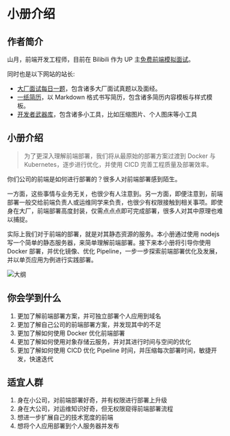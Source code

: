 # 小册介绍

## 作者简介

山月，前端开发工程师，目前在 Bilibili 作为 UP 主[免费前端模拟面试](https://www.bilibili.com/video/BV1XF411E74j/)。

同时也是以下网站的站长:

+ [大厂面试每日一题](https://q.shanyue.tech)，包含诸多大厂面试真题以及面经。
+ [一纸简历](https://cv.devtool.tech)，以 Markdown 格式书写简历，包含诸多简历内容模板与样式模板。
+ [开发者武器库](https://devtool.tech/)，包含诸多小工具，比如压缩图片、个人图床等小工具

## 小册介绍

> 为了更深入理解前端部署，我们将从最原始的部署方案过渡到 Docker 与 Kubernetes，逐步进行优化，并使用 CICD 完善工程质量及部署效率。

你们公司的前端是如何进行部署的？很多人对前端部署感到陌生。

一方面，这些事情与业务无关，也很少有人注意到。另一方面，即便注意到，前端部署一般交给前端负责人或运维同学来负责，也很少有权限接触到相关事项。即使身在大厂，前端部署高度封装，仅需点点点即可完成部署，很多人对其中原理也难以捕捉。

实际上我们对于前端的部署，就是对其静态资源的服务。本小册通过使用 nodejs 写一个简单的静态服务器，来简单理解前端部署。接下来本小册将引导你使用 Docker 部署，并优化镜像、优化 Pipeline，一步一步探索前端部署优化及发展，并以单页应用为例进行实践部署。

![大纲](https://cdn.jsdelivr.net/gh/shfshanyue/assets/2022-02-24/deploy.c0b122.webp)

## 你会学到什么

1. 更加了解前端部署方案，并可独立部署个人应用到域名
1. 更加了解自己公司的前端部署方案，并发现其中的不足
1. 更加了解如何使用 Docker 优化前端部署
1. 更加了解如何使用对象存储云服务，并对其进行时间与空间的优化
1. 更加了解如何使用 CICD 优化 Pipeline 时间，并压缩每次部署时间，敏捷开发，快速迭代

## 适宜人群

1. 身在小公司，对前端部署好奇，并有权限进行部署上升级
1. 身在大公司，对运维知识好奇，但无权限窥得前端部署流程
1. 想进一步扩展自己的技术宽度的前端
1. 想将个人应用部署到个人服务器并发布
